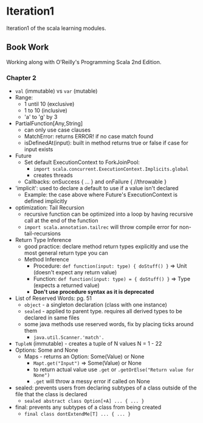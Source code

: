 # Iteration1
Iteration1 of the scala learning modules.

## Book Work
Working along with O'Reilly's Programming Scala 2nd Edition.

### Chapter 2
* `val` (immutable) vs `var` (mutable)
* Range:
  * 1 until 10 (exclusive)
  * 1 to 10 (inclusive)
  * 'a' to 'g' by 3
* PartialFunction[Any,String]
  * can only use case clauses
  * MatchError: returns ERROR! if no case match found
  * isDefinedAt(input): built in method returns true or false if case for input exists
* Future
  * Set default ExecutionContext to ForkJoinPool:
    * `import scala.concurrent.ExecutionContext.Implicits.global`
    * creates threads
  * Callbacks: onSuccess { ... } and onFailure { //throwable }
* 'implicit': used to declare a default to use if a value isn't declared
  * Example: the case above where Future's ExecutionContext is defined implicitly
* optimization: Tail Recursion
  * recursive function can be optimized into a loop by having recursive call at the end of the function
  * `import scala.annotation.tailrec` will throw compile error for non-tail-recursions
* Return Type Inference
  * good practice: declare method return types explicitly and use the most general return type you can
  * Method Inference
    * Procedure: `def function(input: type) { doStuff() }` => Unit (doesn't expect any return value)
    * Function: `def function(input: type) = { doStuff() }` => Type (expects a returned value)
    * __Don't use procedure syntax as it is deprecated__
* List of Reserved Words: pg. 51
  * `object` - a singleton declaration (class with one instance)
  * `sealed` - applied to parent type. requires all derived types to be declared in same files
  * some java methods use reserved words, fix by placing ticks around them
    * `java.util.Scanner.'match'.`
* `TupleN` (immutable) - creates a tuple of N values N = 1 - 22
* Options: Some and None
  * Maps - returns an Option: Some(Value) or None
    * `Mapt.get("Input")` => Some(Value) or None
    * to return actual value use `.get` or `.getOrElse("Return value for None")`
    * `.get` will throw a messy error if called on None
* sealed: prevents users from declaring subtypes of a class outside of the file that the class is declared
  * `sealed abstract class Option[+A] ... { ... }`
* final: prevents any subtypes of a class from being created
  * `final class dontExtendMe[T] ... { ... }`
